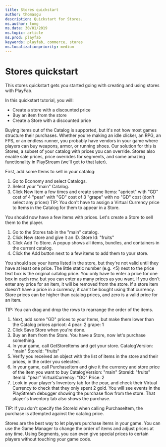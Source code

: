 ```yaml
---
title: Stores quickstart
author: thomasgu
description: Quickstart for Stores.
ms.author: tomg
ms.date: 30/01/2019
ms.topic: article
ms.prod: playfab
keywords: playfab, commerce, stores
ms.localizationpriority: medium
---
```


# Stores quickstart

This stores quickstart gets you started going with creating and using stores with PlayFab.

In this quickstart tutorial, you will:

- Create a store with a discounted price 
- Buy an item from the store 
- Create a Store with a discounted price  

Buying items out of the Catalog is supported, but it's not how most games structure their purchases. Whether you're making an idle clicker, an RPG, an FPS, or an endless runner, you probably have vendors in your game where players can buy weapons, armor, or running shoes. Our solution for this is Stores, a subset of your catalog with prices you can override. Stores also enable sale prices, price overrides for segments, and some amazing functionality in PlayStream (we'll get to that later).

First, add some Items to sell in your catalog: 

1. Go to Economy and select Catalogs. 
2. Select your "main" Catalog. 
3. Click New Item a few times and create some Items: 
    "apricot" with "GD" cost of 4 
    "pear" with "GD" cost of 3 
    "grape" with no "GD" cost (don't select any prices) 
    TIP: You don't have to assign a Virtual Currency price to Items in the Catalog for them to appear in a Store. 

You should now have a few items with prices. Let's create a Store to sell them to the player. 

1. Go to the Stores tab in the "main" catalog.
2. Click New store and give it an ID. Store Id: "fruits"
3. Click Add To Store. A popup shows all items, bundles, and containers in the current catalog.
4. Click the Add button next to a few items to add them to your store.

You should see your items listed in the store, but they're not valid until they have at least one price. The little static number (e.g. <5) next to the price text box is the original catalog price. You only have to enter a price for one box in each row, but you can enter as many prices as you want. If you don't enter any price for an item, it will be removed from the store. If a store item doesn't have a price in a currency, it can't be bought using that currency. Store prices can be higher than catalog prices, and zero is a valid price for an item.
 
TIP: You can drag and drop the rows to rearrange the order of the items. 

1. Next, add some "GD" prices to your Items, but make them lower than the Catalog prices 
    apricot: 4 
    pear: 2 
    grape: 1 
2. Click Save Store when you're done. 
3. Buy an Item from the Store. You have a Store, now let's purchase something. 
4. In your game, call GetStoreItems and get your store.
    CatalogVersion: "main" 
    StoreId: "fruits" 
5. Verify you received an object with the list of items in the store and their prices, in the order you       selected.
6. In your game, call PurchaseItem and give it the currency and store price of the item you want to buy 
    CatalogVersion: "main" 
    StoreId: "fruits" 
    ItemId: "pear" 
    VirtualCurrency: "GO" 
    Price: 2 
7. Look in your player's Inventory tab for the pear, and check their Virtual Currency to check that they      only spent 2 gold. You will see events in the PlayStream debugger showing the purchase flow from the       store. That player's Inventory tab also shows the purchase.

TIP: If you don't specify the StoreId when calling PurchaseItem, the purchase is attempted against the catalog price.

Stores are the best way to let players purchase items in your game. You can use the Game Manager to change the order of items and adjust prices at any time. Using Segments, you can even give special prices to certain players without touching your game code.

